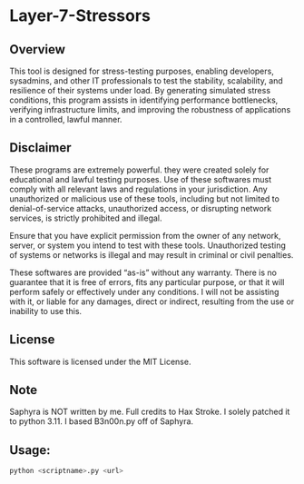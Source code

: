 # Layer-7-Stressors

## Overview
This tool is designed for stress-testing purposes, enabling developers, sysadmins, and other IT professionals to test the stability, scalability, and resilience of their systems under load. By generating simulated stress conditions, this program assists in identifying performance bottlenecks, verifying infrastructure limits, and improving the robustness of applications in a controlled, lawful manner.

## Disclaimer
These programs are extremely powerful. they were created solely for educational and lawful testing purposes. Use of these softwares must comply with all relevant laws and regulations in your jurisdiction. Any unauthorized or malicious use of these tools, including but not limited to denial-of-service attacks, unauthorized access, or disrupting network services, is strictly prohibited and illegal.

Ensure that you have explicit permission from the owner of any network, server, or system you intend to test with these tools. Unauthorized testing of systems or networks is illegal and may result in criminal or civil penalties.

These softwares are provided “as-is” without any warranty. There is no guarantee that it is free of errors, fits any particular purpose, or that it will perform safely or effectively under any conditions. I will not be assisting with it, or liable for any damages, direct or indirect, resulting from the use or inability to use this.

## License
This software is licensed under the MIT License.

## Note
Saphyra is NOT written by me. Full credits to Hax Stroke. I solely patched it to python 3.11.
I based B3n00n.py off of Saphyra.

## Usage:
```bash
python <scriptname>.py <url>
